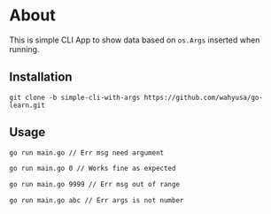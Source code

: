 # About

This is simple CLI App to show data based on `os.Args` inserted when running.

## Installation

`git clone -b simple-cli-with-args https://github.com/wahyusa/go-learn.git
`

## Usage

```bash
go run main.go // Err msg need argument

go run main.go 0 // Works fine as expected

go run main.go 9999 // Err msg out of range

go run main.go abc // Err args is not number
```

